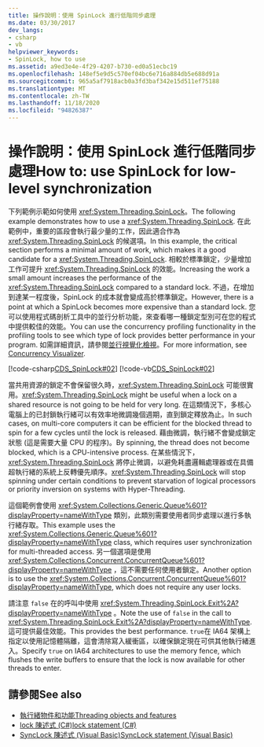 ```yaml
---
title: 操作說明：使用 SpinLock 進行低階同步處理
ms.date: 03/30/2017
dev_langs:
- csharp
- vb
helpviewer_keywords:
- SpinLock, how to use
ms.assetid: a9ed3e4e-4f29-4207-b730-ed0a51ecbc19
ms.openlocfilehash: 148ef5e9d5c570ef04bc6e716a884db5e688d91a
ms.sourcegitcommit: 965a5af7918acb0a3fd3baf342e15d511ef75188
ms.translationtype: MT
ms.contentlocale: zh-TW
ms.lasthandoff: 11/18/2020
ms.locfileid: "94826387"
---
```

# <a name="how-to-use-spinlock-for-low-level-synchronization"></a><span data-ttu-id="d6229-102">操作說明：使用 SpinLock 進行低階同步處理</span><span class="sxs-lookup"><span data-stu-id="d6229-102">How to: use SpinLock for low-level synchronization</span></span>

<span data-ttu-id="d6229-103">下列範例示範如何使用 <xref:System.Threading.SpinLock>。</span><span class="sxs-lookup"><span data-stu-id="d6229-103">The following example demonstrates how to use a <xref:System.Threading.SpinLock>.</span></span> <span data-ttu-id="d6229-104">在此範例中，重要的區段會執行最少量的工作，因此適合作為 <xref:System.Threading.SpinLock> 的候選項。</span><span class="sxs-lookup"><span data-stu-id="d6229-104">In this example, the critical section performs a minimal amount of work, which makes it a good candidate for a <xref:System.Threading.SpinLock>.</span></span> <span data-ttu-id="d6229-105">相較於標準鎖定，少量增加工作可提升 <xref:System.Threading.SpinLock> 的效能。</span><span class="sxs-lookup"><span data-stu-id="d6229-105">Increasing the work a small amount increases the performance of the <xref:System.Threading.SpinLock> compared to a standard lock.</span></span> <span data-ttu-id="d6229-106">不過，在增加到達某一程度後，SpinLock 的成本就會變成高於標準鎖定。</span><span class="sxs-lookup"><span data-stu-id="d6229-106">However, there is a point at which a SpinLock becomes more expensive than a standard lock.</span></span> <span data-ttu-id="d6229-107">您可以使用程式碼剖析工具中的並行分析功能，來查看哪一種鎖定型別可在您的程式中提供較佳的效能。</span><span class="sxs-lookup"><span data-stu-id="d6229-107">You can use the concurrency profiling functionality in the profiling tools to see which type of lock provides better performance in your program.</span></span> <span data-ttu-id="d6229-108">如需詳細資訊，請參閱[並行視覺化檢視](/visualstudio/profiling/concurrency-visualizer)。</span><span class="sxs-lookup"><span data-stu-id="d6229-108">For more information, see [Concurrency Visualizer](/visualstudio/profiling/concurrency-visualizer).</span></span>  
  
 [!code-csharp[CDS_SpinLock#02](../../../samples/snippets/csharp/VS_Snippets_Misc/cds_spinlock/cs/spinlockdemo.cs#02)]
 [!code-vb[CDS_SpinLock#02](../../../samples/snippets/visualbasic/VS_Snippets_Misc/cds_spinlock/vb/spinlock_vb.vb#02)]  
  
 <span data-ttu-id="d6229-109">當共用資源的鎖定不會保留很久時，<xref:System.Threading.SpinLock> 可能很實用。</span><span class="sxs-lookup"><span data-stu-id="d6229-109"><xref:System.Threading.SpinLock> might be useful when a lock on a shared resource is not going to be held for very long.</span></span> <span data-ttu-id="d6229-110">在這類情況下，多核心電腦上的已封鎖執行緒可以有效率地微調幾個週期，直到鎖定釋放為止。</span><span class="sxs-lookup"><span data-stu-id="d6229-110">In such cases, on multi-core computers it can be efficient for the blocked thread to spin for a few cycles until the lock is released.</span></span> <span data-ttu-id="d6229-111">藉由微調，執行緒不會變成鎖定狀態 (這是需要大量 CPU 的程序)。</span><span class="sxs-lookup"><span data-stu-id="d6229-111">By spinning, the thread does not become blocked, which is a CPU-intensive process.</span></span> <span data-ttu-id="d6229-112">在某些情況下，<xref:System.Threading.SpinLock> 將停止微調，以避免耗盡邏輯處理器或在具備超執行緒的系統上反轉優先順序。</span><span class="sxs-lookup"><span data-stu-id="d6229-112"><xref:System.Threading.SpinLock> will stop spinning under certain conditions to prevent starvation of logical processors or priority inversion on systems with Hyper-Threading.</span></span>  
  
 <span data-ttu-id="d6229-113">這個範例會使用 <xref:System.Collections.Generic.Queue%601?displayProperty=nameWithType> 類別，此類別需要使用者同步處理以進行多執行緒存取。</span><span class="sxs-lookup"><span data-stu-id="d6229-113">This example uses the <xref:System.Collections.Generic.Queue%601?displayProperty=nameWithType> class, which requires user synchronization for multi-threaded access.</span></span> <span data-ttu-id="d6229-114">另一個選項是使用 <xref:System.Collections.Concurrent.ConcurrentQueue%601?displayProperty=nameWithType> ，這不需要任何使用者鎖定。</span><span class="sxs-lookup"><span data-stu-id="d6229-114">Another option is to use the <xref:System.Collections.Concurrent.ConcurrentQueue%601?displayProperty=nameWithType>, which does not require any user locks.</span></span>  
  
 <span data-ttu-id="d6229-115">請注意 `false` 在的呼叫中使用 <xref:System.Threading.SpinLock.Exit%2A?displayProperty=nameWithType> 。</span><span class="sxs-lookup"><span data-stu-id="d6229-115">Note the use of `false` in the call to <xref:System.Threading.SpinLock.Exit%2A?displayProperty=nameWithType>.</span></span> <span data-ttu-id="d6229-116">這可提供最佳效能。</span><span class="sxs-lookup"><span data-stu-id="d6229-116">This provides the best performance.</span></span> <span data-ttu-id="d6229-117">`true`在 IA64 架構上指定以使用記憶體隔離，這會清除寫入緩衝區，以確保鎖定現在可供其他執行緒進入。</span><span class="sxs-lookup"><span data-stu-id="d6229-117">Specify `true` on IA64 architectures to use the memory fence, which flushes the write buffers to ensure that the lock is now available for other threads to enter.</span></span>
  
## <a name="see-also"></a><span data-ttu-id="d6229-118">請參閱</span><span class="sxs-lookup"><span data-stu-id="d6229-118">See also</span></span>

- [<span data-ttu-id="d6229-119">執行緒物件和功能</span><span class="sxs-lookup"><span data-stu-id="d6229-119">Threading objects and features</span></span>](threading-objects-and-features.md)
- [<span data-ttu-id="d6229-120">lock 陳述式 (C#)</span><span class="sxs-lookup"><span data-stu-id="d6229-120">lock statement (C#)</span></span>](../../csharp/language-reference/keywords/lock-statement.md)
- [<span data-ttu-id="d6229-121">SyncLock 陳述式 (Visual Basic)</span><span class="sxs-lookup"><span data-stu-id="d6229-121">SyncLock statement (Visual Basic)</span></span>](../../visual-basic/language-reference/statements/synclock-statement.md)
